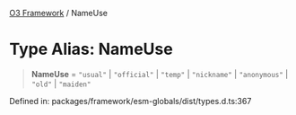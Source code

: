 [O3 Framework](../API.md) / NameUse

# Type Alias: NameUse

> **NameUse** = `"usual"` \| `"official"` \| `"temp"` \| `"nickname"` \| `"anonymous"` \| `"old"` \| `"maiden"`

Defined in: packages/framework/esm-globals/dist/types.d.ts:367
